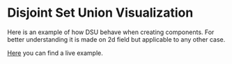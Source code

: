 # Disjoint Set Union Visualization

Here is an example of how DSU behave when creating components.
For better understanding it is made on 2d field but applicable to any other case.

[Here](https://volvalder.github.io/SWE-FE-prep/data-structures/Disjoint-Set-Union-Visualization) you can find a live example.
